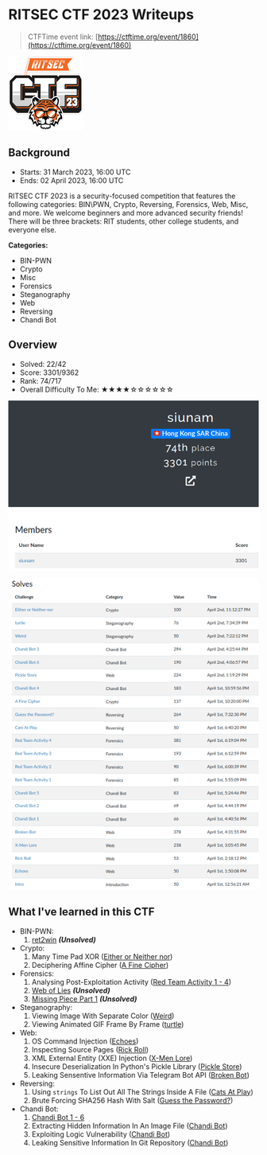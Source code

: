 # RITSEC CTF 2023 Writeups

> CTFTime event link: [https://ctftime.org/event/1860](https://ctftime.org/event/1860)

![](https://github.com/siunam321/CTF-Writeups/blob/main/RITSEC-CTF-2023/images/banner.png)

## Background

- Starts: 31 March 2023, 16:00 UTC
- Ends: 02 April 2023, 16:00 UTC

RITSEC CTF 2023 is a security-focused competition that features the following categories: BIN\PWN, Crypto, Reversing, Forensics, Web, Misc, and more. We welcome beginners and more advanced security friends! There will be three brackets: RIT students, other college students, and everyone else.

**Categories:**

- BIN-PWN
- Crypto
- Misc
- Forensics
- Steganography
- Web
- Reversing
- Chandi Bot

## Overview

- Solved: 22/42
- Score: 3301/9362
- Rank: 74/717
- Overall Difficulty To Me: ★★★★☆☆☆☆☆☆

![](https://github.com/siunam321/CTF-Writeups/blob/main/RITSEC-CTF-2023/images/score.png)

![](https://github.com/siunam321/CTF-Writeups/blob/main/RITSEC-CTF-2023/images/solves.png)

## What I've learned in this CTF

- BIN-PWN:
    1. [ret2win](https://github.com/siunam321/CTF-Writeups/blob/main/RITSEC-CTF-2023/BIN-PWN/ret2win/README.md) ***(Unsolved)***
- Crypto:
    1. Many Time Pad XOR ([Either or Neither nor](https://github.com/siunam321/CTF-Writeups/blob/main/RITSEC-CTF-2023/Crypto/Either-or-Neither-nor/README.md))
    2. Deciphering Affine Cipher ([A Fine Cipher](https://github.com/siunam321/CTF-Writeups/blob/main/RITSEC-CTF-2023/Crypto/A-Fine-Cipher/README.md))
- Forensics:
    1. Analysing Post-Exploitation Activity ([Red Team Activity 1 - 4](https://github.com/siunam321/CTF-Writeups/blob/main/RITSEC-CTF-2023/Forensics/Red-Team-Activity-1-4/README.md))
    5. [Web of Lies](https://github.com/siunam321/CTF-Writeups/blob/main/RITSEC-CTF-2023/Forensics/Web-of-Lies/README.md) ***(Unsolved)***
    6. [Missing Piece Part 1](https://github.com/siunam321/CTF-Writeups/blob/main/RITSEC-CTF-2023/Forensics/Missing-Piece-Part-1/README.md) ***(Unsolved)***
- Steganography:
    1. Viewing Image With Separate Color ([Weird](https://github.com/siunam321/CTF-Writeups/blob/main/RITSEC-CTF-2023/Steganography/Weird/README.md))
    2. Viewing Animated GIF Frame By Frame ([turtle](https://github.com/siunam321/CTF-Writeups/blob/main/RITSEC-CTF-2023/Steganography/turtle/README.md))
- Web:
    1. OS Command Injection ([Echoes](https://github.com/siunam321/CTF-Writeups/blob/main/RITSEC-CTF-2023/Web/Echoes/README.md))
    2. Inspecting Source Pages ([Rick Roll](https://github.com/siunam321/CTF-Writeups/blob/main/RITSEC-CTF-2023/Web/Rick-Roll/README.md))
    3. XML External Entity (XXE) Injection ([X-Men Lore](https://github.com/siunam321/CTF-Writeups/blob/main/RITSEC-CTF-2023/Web/X-Men-Lore/README.md))
    4. Insecure Deserialization In Python's Pickle Library ([Pickle Store](https://github.com/siunam321/CTF-Writeups/blob/main/RITSEC-CTF-2023/Web/Pickle-Store/README.md))
    5. Leaking Sensentive Information Via Telegram Bot API ([Broken Bot](https://github.com/siunam321/CTF-Writeups/blob/main/RITSEC-CTF-2023/Web/Broken-Bot/README.md))
- Reversing:
    1. Using `strings` To List Out All The Strings Inside A File ([Cats At Play](https://github.com/siunam321/CTF-Writeups/blob/main/RITSEC-CTF-2023/Reversing/Cats-At-Play/README.md))
    2. Brute Forcing SHA256 Hash With Salt ([Guess the Password?](https://github.com/siunam321/CTF-Writeups/blob/main/RITSEC-CTF-2023/Reversing/Guess-the-Password/README.md))
- Chandi Bot:
    1. [Chandi Bot 1 - 6](https://github.com/siunam321/CTF-Writeups/blob/main/RITSEC-CTF-2023/Chandi-Bot/Chandi-Bot-1-6/README.md)
    2. Extracting Hidden Information In An Image File ([Chandi Bot](https://github.com/siunam321/CTF-Writeups/blob/main/RITSEC-CTF-2023/Chandi-Bot/Chandi-Bot-1-6/README.md#chandi-bot-3))
    3. Exploiting Logic Vulnerability ([Chandi Bot](https://github.com/siunam321/CTF-Writeups/blob/main/RITSEC-CTF-2023/Chandi-Bot/Chandi-Bot-1-6/README.md#chandi-bot-4))
    4. Leaking Sensitive Information In Git Repository ([Chandi Bot](https://github.com/siunam321/CTF-Writeups/blob/main/RITSEC-CTF-2023/Chandi-Bot/Chandi-Bot-1-6/README.md#chandi-bot-6))